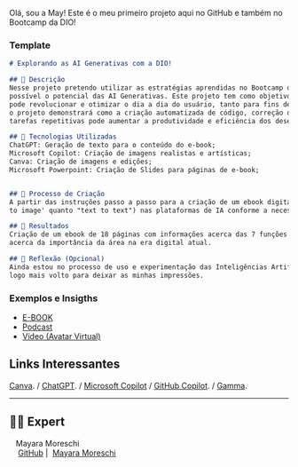 Olá, sou a May!
Este é o meu primeiro projeto aqui no GitHub e também no Bootcamp da DIO!
  
### Template

```markdown
# Explorando as AI Generativas com a DIO!

## 📒 Descrição
Nesse projeto pretendo utilizar as estratégias aprendidas no Bootcamp da DIO e aprender como utilizar da melhor maneira
possível o potencial das AI Generativas. Este projeto tem como objetivo explorar como a Inteligência Artificial Generativa
pode revolucionar e otimizar o dia a dia do usuário, tanto para fins de trabalho como para estudo. Utilizando IAs generativas,
o projeto demonstrará como a criação automatizada de código, correção de erros, otimização de performance, e automatização de
tarefas repetitivas pode aumentar a produtividade e eficiência dos desenvolvedores.

## 🤖 Tecnologias Utilizadas
ChatGPT: Geração de texto para o conteúdo do e-book;
Microsoft Copilot: Criação de imagens realistas e artísticas;
Canva: Criação de imagens e edições;
Microsoft Powerpoint: Criação de Slides para páginas de e-book;


## 🧐 Processo de Criação
A partir das instruções passo a passo para a criação de um ebook digital, realizei a entrada de prompts (tanto de "text
to image' quanto "text to text") nas plataformas de IA conforme a necessidade do tema escolhido.

## 🚀 Resultados
Criação de um ebook de 18 páginas com informações acerca das 7 funções arquivísticas com exemplos práticos e conclusão
acerca da importância da área na era digital atual.

## 💭 Reflexão (Opcional)
Ainda estou no processo de uso e experimentação das Inteligências Artificiais, por enquanto estou no modo exploradora e
logo mais volto para deixar as minhas impressões.

```

### Exemplos e Insigths

- [E-BOOK](https://github.com/MayMoreschi/prompts-recipe-to-create-a-ebook/blob/main/Ebook%20-%20Sete%20Funcoes%20Arquivisticas.pdf)
- [Podcast](/exemplos/PODCAST.md)
- [Vídeo (Avatar Virtual)](/exemplos/VIDEO.md)

## Links Interessantes

[Canva](https://www.canva.com/pt_br/). /
[ChatGPT](https://chatgpt.com/auth/login). /
[Microsoft Copilot](https://copilot.microsoft.com/chats/Jwm43MJ6S9QU9oMG41NvN) /
[GitHub Copilot](https://github.com/features/copilot). /
[Gamma](https://gamma.app/).


---
## 👨‍💻 Expert

<p>
    <p>&nbsp&nbsp&nbspMayara Moreschi<br>
    &nbsp&nbsp&nbsp
    <a href="https://github.com/MayMoreschi">
    GitHub</a>&nbsp;|&nbsp;
    <a href="www.linkedin.com/in/

<br/><br/>
<p>

---

⌨️ com 💜 por [Mayara Moreschi](https://github.com/MayMoreschi)

